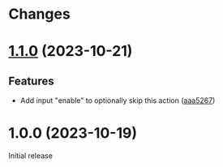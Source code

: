 # Changes

# [1.1.0](https://github.com/prantlf/discard-shelf-action/compare/v1.0.0...v1.1.0) (2023-10-21)

## Features

* Add input "enable" to optionally skip this action ([aaa5267](https://github.com/prantlf/discard-shelf-action/commit/aaa5267be94d7cfec282604deb44a8dbf3be1388))

# 1.0.0 (2023-10-19)

Initial release
